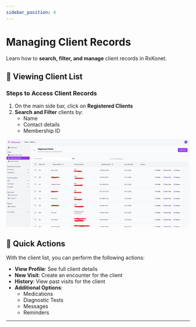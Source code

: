 ```yaml
---
sidebar_position: 4
---
```


# Managing Client Records  

Learn how to **search, filter, and manage** client records in RxKonet.

## 👥 Viewing Client List  

### **Steps to Access Client Records**  

1. On the main side bar, click on **Registered Clients**  
2. **Search and Filter** clients by:  
   - Name  
   - Contact details  
   - Membership ID  

![Registered Clients Page](/img/screenshots/registered-clients.png)  

## 📌 Quick Actions  
With the client list, you can perform the following actions:

- **View Profile**: See full client details  
- **New Visit**: Create an encounter for the client  
- **History**: View past visits for the client  
- **Additional Options**:  
  - Medications  
  - Diagnostic Tests  
  - Messages  
  - Reminders  

---

